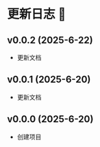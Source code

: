 # 更新日志 📔

## v0.0.2 (2025-6-22)

- 更新文档

## v0.0.1 (2025-6-20)

- 更新文档

## v0.0.0 (2025-6-20)

- 创建项目
